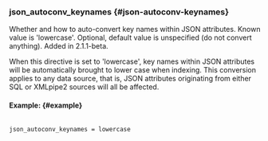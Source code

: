 ### json_autoconv_keynames {#json-autoconv-keynames}

Whether and how to auto-convert key names within JSON attributes. Known value is &#039;lowercase&#039;. Optional, default value is unspecified (do not convert anything). Added in 2.1.1-beta.

When this directive is set to &#039;lowercase&#039;, key names within JSON attributes will be automatically brought to lower case when indexing. This conversion applies to any data source, that is, JSON attributes originating from either SQL or XMLpipe2 sources will all be affected.

#### Example: {#example}

```

json_autoconv_keynames = lowercase

```